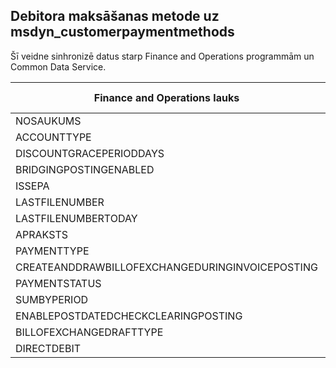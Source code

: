 ## <a name="customer-payment-method-to-msdyn_customerpaymentmethods"></a>Debitora maksāšanas metode uz msdyn_customerpaymentmethods

Šī veidne sinhronizē datus starp Finance and Operations programmām un Common Data Service.

Finance and Operations lauks | Kartes veids | Cits Dynamics 365 lauks | Noklusējuma vērtība
---|---|---|---
NOSAUKUMS | = | msdyn_name | 
ACCOUNTTYPE | >< | msdyn_accounttype | 
DISCOUNTGRACEPERIODDAYS | = | msdyn_discountgraceperioddays | 
BRIDGINGPOSTINGENABLED | >< | msdyn_bridgingpostingenabled | 
ISSEPA | >< | msdyn_issepa | 
LASTFILENUMBER | = | msdyn_lastfilenumber | 
LASTFILENUMBERTODAY | = | msdyn_lastfilenumbertoday | 
APRAKSTS | = | msdyn_description | 
PAYMENTTYPE | >< | msdyn_paymenttype | 
CREATEANDDRAWBILLOFEXCHANGEDURINGINVOICEPOSTING | >< | msdyn_invoiceupdate | 
PAYMENTSTATUS | >< | msdyn_paymentstatus | 
SUMBYPERIOD | >< | msdyn_sumbyperiod | 
ENABLEPOSTDATEDCHECKCLEARINGPOSTING | >< | msdyn_enablepostdatescheckclearingposting | 
BILLOFEXCHANGEDRAFTTYPE | >< | msdyn_billofexchangedrafttype | 
DIRECTDEBIT | >< | msdyn_directdebit | 
